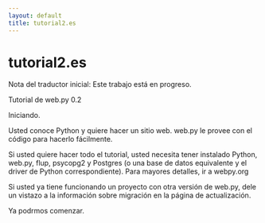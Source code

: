 ```yaml
---
layout: default
title: tutorial2.es
---
```


# tutorial2.es

Nota del traductor inicial: Este trabajo está en progreso.

Tutorial de web.py 0.2

Iniciando.

Usted conoce Python y quiere hacer un sitio web. web.py le provee con el código para hacerlo fácilmente.

Si usted quiere hacer todo el tutorial, usted necesita tener instalado Python, web.py, flup, psycopg2 y Postgres (o una base de datos equivalente y el driver de Python correspondiente). Para mayores detalles, ir a webpy.org

Si usted ya tiene funcionando un proyecto con otra versión de web.py, dele un vistazo a la información sobre migración en la página de actualización.

Ya podrmos comenzar.
